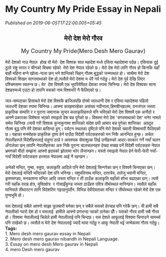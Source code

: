 # My Country My Pride Essay in Nepali

*Published on 2019-06-05T17:22:00.005+05:45*

<div style="text-align: center;">
<h2>
मेरो देश मेरो गौरव</h2>
<div>
<span style="font-size: large;">My Country My Pride(Mero Desh Mero Gaurav)</span></div>
</div>
<div style="text-align: center;">
<div style="text-align: left;">
<br /></div>
</div>
<div style="text-align: center;">
<div style="text-align: left;">
मेरो देशको नाउ नेपाल  होख यो मेरो  देश विश्वक सात महादेश मध्ये एसिया महादेशमा पर्दछ। एसियाक दुई ठुलो राष्ट्र भारत र चीनको बिचमा रहेको  मेरो देश नेपाल रहेको छ। मेरो देश मेरो लागि गौरव हो किनकि यहाँ बार्हौ महिना बग्ने खोला-नाला छन् भने शान्तिको चिहन् गौतम बुद्धको जन्मस्थल हो। साथैमा मेरो देश विश्वको शिखर सागरमाथाको देश हो,त्यसैले मेरो देशमा म धेरै गर्व गर्दछु। मेरो देश पुर्व देखि लिएर पश्चिमसम्म स्वतन्त्र छ। मेर  देश विश्वमै एक भूपरिवेष्ठित देशका रुपमा चिनिन्छ। मेरो देश विश्वका साना देशहरुमध्ये एउटा हो तापनि यसको नाम विश्वभरि नै फैलिएको छ।</div>
<div style="text-align: left;">
<br /></div>
<div style="text-align: left;">
जल-सम्पदाका हिसाबले मेरो देश विश्वकै ब्राजिलपछि दोस्रो जलधानी देश र एसिया महादेशमा पहिलो जलधनी देशका रुपमा चिनिन्छ। आफ्ना काखमारहेका असंख्य नदीनाला,हिमश्रीन्खालम, वनजंगल जस्ता प्राकृतिक सम्पत्ति र र पुराना जमानाक सुन्दर कलाकृतिहरुले पनि भरिएको मेरो देश विश्वमै एक अनौठो र आफ्नै प्रकारका विशेषता भएको रमाइलो देश बन्न पुगेको छ। विश्वमा मेरो देश 'सगरमाथाको देश' भनेर नामले समेत चिनिन्छ।त्यसै गरी विश्वक कुनाकुनामा शान्तिको संदेश छरी आमार बन्न पुगेका शान्तिका  अग्रदुत गौतम बुद्ध पनि मेरै देशका बासिन्दा हुन्। पर्यटन स्थलका दृष्टिले पनि मेरो देशको ख्याती विश्वभारी फैलिएको छ। यहाका मनमोहक प्राकृतिक दृश्य हेर्न पाउँदा विदेशी पर्यटकहरुको मन निकै आनन्दित हुन्छ। अचेल नेपालीहरुले विदेशीहरुलाई पाहुना ठान्ने र आवश्यक सेवाशुल्क लिई उनीहरुको आदर-सत्कार गर्ने नयाँ चलन अँगालेका छन् तापनि नेपालीहरुका अरु निकै पुराना चालचलनहरु देख्दा मख्ख पर्ने विदेशी पर्यटकहरु नेपाल भ्रमणको मीठो सम्झना आफ्नो हृदयको झोलामा भरेर लैजान्छन। यस्तो रमाइलो नेपाल हेर्न फेरी-फेरी नयाँ-नयाँ विदेशी पर्यटकहरु हरसाल नेपालमा आई नै रहन्छन।</div>
<div style="text-align: left;">
<br /></div>
<div style="text-align: left;">
अनेकौ मन्दिर, गुम्बा, स्तुपा, कलाकृति आदिले पनि मेरो देशलाई सिन्गरेका छन् र विश्वमै चिनाएका छन्। मेरो देशलाई मन्दिरै मन्दिरको देश पनि भनिन्छ। पशुपतिनाथ मन्दिर, दत्तात्रेय, तलेजु भवानी मन्दिर, कृष्णमण्डप, मनकामना मन्दिर आदि जस्ता मन्दिर र ती ठाउँक कलाकृति यहाँको शोभा बढाएका छन्। त्यसै गरी यहाँक वराह क्षेत्र, मुक्तिक्षेत्र  र गोसाइँकुण्ड जस्ता ठाउँहरु पवित्र तीर्थस्थल मानिन्छन। त्यसैले यहाँक मानिसले तीथारटन लागि विदेशतिर गइरहनुपर्दैन. विभिन्न देवीदेवताका मन्दिर र तीर्थस्थल रहेको मेरो देश एक पुण्यभूमि हो।</div>
<div style="text-align: left;">
<br /></div>
<div style="text-align: left;">
यस देशलाई सबैले आफ्नो साझा फूलबारी बनेका छन् र सबैले यसको हेरचाह पनि गरेकै छन्। यी हामी सबै नेपालीको प्यारो देश हो र यसलाई  हामीले आफ्नो प्रणभन्दा प्याको ठानेका छौँ। यसको गौरव हामी सबै गौरव हो। विश्वमा नेपालीलाई चिन्नेले हामी नेपालीलाई पनि चिन्दछ। यस देशले आफूलाई विश्वमा चिनाउने सामर्थ्य पनि राखेको छ। त्यसैले म मेरो देश नेपाललाई ज्यादै माया गर्दछु र आफू नेपाली भई जन्मेकामा गौरव गर्दछु।</div><div style="text-align: left;"><b>Tags:</b></div><div style="text-align: left;">1. Mero desh mero gaurav essay in Nepali</div><div style="text-align: left;">2. Mero desh mero gaurav nibandh in Nepali Language.</div><div style="text-align: left;">3. Essay on mero desh Mero gaurav in Nepali</div><div style="text-align: left;">4. mero Desh mero gaurav</div>
</div>

